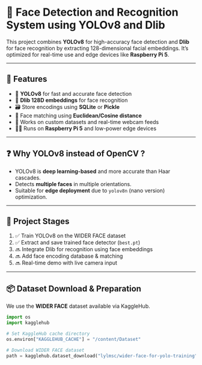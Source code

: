 # 🎯 Face Detection and Recognition System using YOLOv8 and Dlib

This project combines **YOLOv8** for high-accuracy face detection and **Dlib** for face recognition by extracting 128-dimensional facial embeddings. It’s optimized for real-time use and edge devices like **Raspberry Pi 5**.

---

## 🚀 Features

- 🧠 **YOLOv8** for fast and accurate face detection
- 🧷 **Dlib 128D embeddings** for face recognition
- 🗃️ Store encodings using **SQLite** or **Pickle**
- 🧪 Face matching using **Euclidean/Cosine distance**
- 🧩 Works on custom datasets and real-time webcam feeds
- 🧑‍💻 Runs on **Raspberry Pi 5** and low-power edge devices

---

## ❓ Why YOLOv8 instead of OpenCV ?

- YOLOv8 is **deep learning-based** and more accurate than Haar cascades.
- Detects **multiple faces** in multiple orientations.
- Suitable for **edge deployment** due to `yolov8n` (nano version) optimization.

---

## 📁 Project Stages

1. ✅ Train YOLOv8 on the WIDER FACE dataset  
2. ✅ Extract and save trained face detector (`best.pt`)  
3. 🔜 Integrate Dlib for recognition using face embeddings  
4. 🔜 Add face encoding database & matching  
5. 🔜 Real-time demo with live camera input  

---

## 📦 Dataset Download & Preparation

We use the **WIDER FACE** dataset available via KaggleHub.

```python
import os
import kagglehub

# Set KaggleHub cache directory
os.environ["KAGGLEHUB_CACHE"] = "/content/Dataset"

# Download WIDER FACE dataset
path = kagglehub.dataset_download("lylmsc/wider-face-for-yolo-training")


